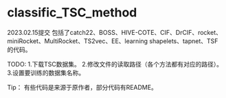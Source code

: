 # classific_TSC_method
2023.02.15提交
包括了catch22、BOSS、HIVE-COTE、CIF、DrCIF、rocket、miniRocket、MultiRocket、TS2vec、EE、learning shapelets、tapnet、TSF的代码。

TODO:
  1.下载TSC数据集。
  2.修改文件的读取路径（各个方法都有对应的路径）。
  3.设置要训练的数据集名称。
  
Tip：
  有些代码是来源于原作者，部分代码有README。
